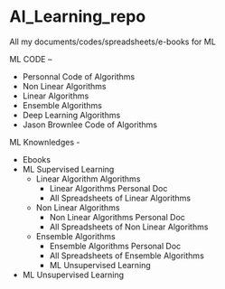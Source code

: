 # AI_Learning_repo
All my documents/codes/spreadsheets/e-books for ML

ML CODE – 
- Personnal Code of Algorithms
- Non Linear Algorithms
- Linear Algorithms
- Ensemble Algorithms
- Deep Learning Algorithms
- Jason Brownlee Code of Algorithms
		
ML Knownledges -
- Ebooks
- ML Supervised Learning
	- Linear Algorithm Algorithms
		- Linear Algorithms Personal Doc
		- All Spreadsheets of Linear Algorithms
	- Non Linear Algorithms
		- Non Linear Algorithms Personal Doc
		- All Spreadsheets of Non Linear Algorithms
	- Ensemble Algorithms
		- Ensemble Algorithms Personal Doc
		- All Spreadsheets of Ensemble Algorithms				
		- ML Unsupervised Learning
- ML Unsupervised Learning
